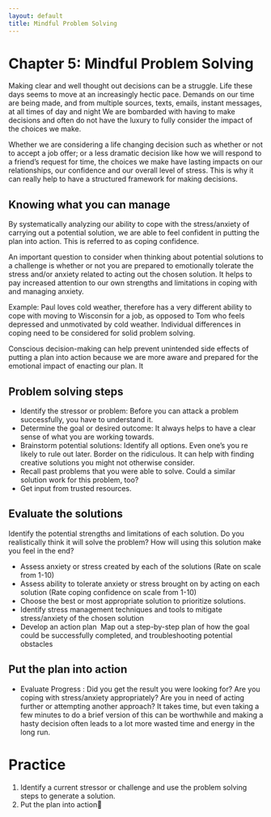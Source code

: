 ```yaml
---
layout: default
title: Mindful Problem Solving
---
```

# Chapter 5: Mindful Problem Solving 
Making clear and well thought out decisions can be a struggle. Life these days seems to move at an increasingly hectic pace. Demands on our time are being made, and from multiple sources, texts, emails, instant messages, at all times of day and night We are bombarded with having to make decisions and often do not have the luxury to fully consider the impact of the choices we make.

Whether we are considering a life changing decision such as whether or not to accept a job offer; or a less dramatic decision like how we will respond to a friend’s request for time, the choices we make have lasting impacts on our relationships, our confidence and our overall level of stress. This is why it can really help to have a structured framework for making decisions.

## Knowing what you can manage
By systematically analyzing our ability to cope with the stress/anxiety of carrying out a potential solution, we are able to feel confident in putting the plan into action.  This is referred to as coping confidence.

An important question to consider when thinking about potential solutions to a challenge is whether or not you are prepared to emotionally tolerate the stress and/or anxiety related to acting out the chosen solution. It helps to pay increased attention to our own strengths and limitations in coping with and managing anxiety.

Example: Paul loves cold weather, therefore has a very different ability to cope with moving to Wisconsin for a job, as opposed to Tom who feels depressed and unmotivated by cold weather.  Individual differences in coping need to be considered for solid problem solving.  

Conscious decision-making can help prevent unintended side effects of putting a plan into action because we are more aware and prepared for the emotional impact of enacting our plan. It 

## Problem solving steps

- Identify the stressor or problem: Before you can attack a problem successfully, you have to understand it.
- Determine the goal or desired outcome: It always helps to have a clear sense of what you are working towards. 
- Brainstorm potential solutions: Identify all options.  Even one’s you re likely to rule out later. Border on the ridiculous. It can help with finding creative solutions you might not otherwise consider.
- Recall past problems that you were able to solve. Could a similar solution work for this problem, too?
- Get input from trusted resources. 

## Evaluate the solutions
Identify the potential strengths and limitations of each solution. Do you realistically think it will solve the problem? How will using this solution make you feel in the end?

- Assess anxiety or stress created by each of the solutions (Rate on scale from 1-10) 
- Assess ability to tolerate anxiety or stress brought on by acting on each solution (Rate coping confidence on scale from 1-10) 
- Choose the best or most appropriate solution to prioritize solutions.
- Identify stress management techniques and tools to mitigate stress/anxiety of the chosen  solution
- Develop an action plan  Map out a step-by-step plan of how the goal could be successfully completed, and troubleshooting potential obstacles 

## Put the plan into action

- Evaluate Progress : Did you get the result you were looking for? Are you coping with stress/anxiety appropriately? Are you in need of acting further or attempting another approach? It takes time, but even taking a few minutes to do a brief version of this can be worthwhile and making a hasty decision often leads to a lot more wasted time and energy in the long run.

# Practice 
1. Identify a current stressor or challenge and use the problem solving steps to generate a solution. 
2. Put the plan into action